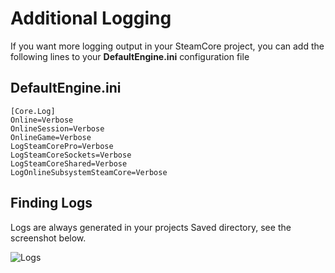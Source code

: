# Additional Logging
If you want more logging output in your SteamCore project, you can add the following lines to your **DefaultEngine.ini** configuration file

## DefaultEngine.ini
```
[Core.Log]
Online=Verbose
OnlineSession=Verbose
OnlineGame=Verbose
LogSteamCorePro=Verbose
LogSteamCoreSockets=Verbose
LogSteamCoreShared=Verbose
LogOnlineSubsystemSteamCore=Verbose
```

## Finding Logs
Logs are always generated in your projects Saved directory, see the screenshot below.

![Logs](https://eeldev.com/wp-content/uploads/2021/12/Screenshot-2021-12-08-135657.png)